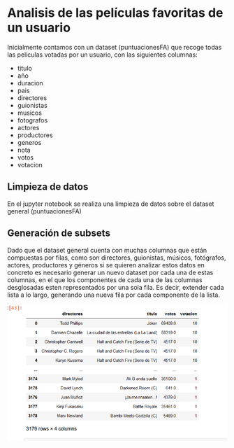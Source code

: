 # Analisis de las películas favoritas de un usuario
Inicialmente contamos con un dataset (puntuacionesFA) que recoge todas las peliculas votadas por un usuario, con las siguientes columnas:

- titulo
- año          
- duracion       
- pais           
- directores     
- guionistas     
- musicos        
- fotografos     
- actores        
- productores    
- generos        
- nota           
- votos          
- votacion 

## Limpieza de datos
En el jupyter notebook se realiza una limpieza de datos sobre el dataset general (puntuacionesFA)

## Generación de subsets
Dado que el dataset general cuenta con muchas columnas que están compuestas por filas, como son directores, guionistas, músicos, fotógrafos, actores, productores y géneros 
si se quieren analizar estos datos en concreto es necesario generar un nuevo dataset por cada una de estas columnas, en el que los componentes de cada una de las columnas 
desglosadas esten representados por una sola fila. Es decir, extender cada lista a lo largo, generando una nueva fila por cada componente de la lista.

![texto cualquiera por si no carga la imagen](https://github.com/maryskal/FA_data_analysis/blob/main/image.png?raw=true)
